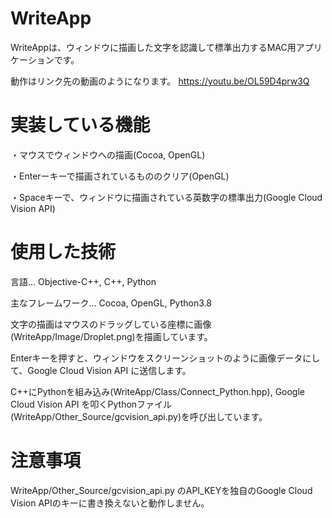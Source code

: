 # WriteApp
WriteAppは、ウィンドウに描画した文字を認識して標準出力するMAC用アプリケーションです。

動作はリンク先の動画のようになります。
https://youtu.be/OL59D4prw3Q



# 実装している機能

・マウスでウィンドウへの描画(Cocoa, OpenGL)

・Enterーキーで描画されているもののクリア(OpenGL)

・Spaceキーで、ウィンドウに描画されている英数字の標準出力(Google Cloud Vision API)

# 使用した技術
言語... Objective-C++, C++, Python

主なフレームワーク... Cocoa, OpenGL, Python3.8

文字の描画はマウスのドラッグしている座標に画像(WriteApp/Image/Droplet.png)を描画しています。

Enterキーを押すと、ウィンドウをスクリーンショットのように画像データにして、Google Cloud Vision API に送信します。

C++にPythonを組み込み(WriteApp/Class/Connect_Python.hpp), 
Google Cloud Vision API を叩くPythonファイル(WriteApp/Other_Source/gcvision_api.py)を呼び出しています。

# 注意事項
WriteApp/Other_Source/gcvision_api.py のAPI_KEYを独自のGoogle Cloud Vision APIのキーに書き換えないと動作しません。
